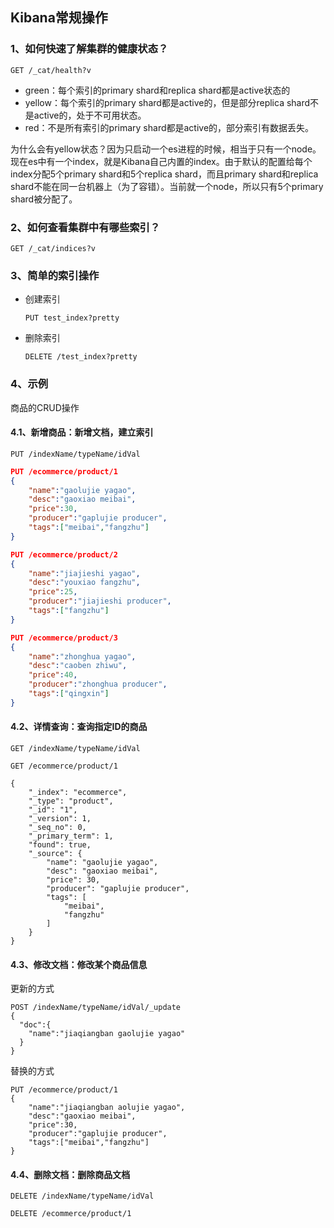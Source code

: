 ## Kibana常规操作

### 1、如何快速了解集群的健康状态？

```http
GET /_cat/health?v
```

* green：每个索引的primary shard和replica shard都是active状态的
* yellow：每个索引的primary shard都是active的，但是部分replica shard不是active的，处于不可用状态。
* red：不是所有索引的primary shard都是active的，部分索引有数据丢失。

为什么会有yellow状态？因为只启动一个es进程的时候，相当于只有一个node。现在es中有一个index，就是Kibana自己内置的index。由于默认的配置给每个index分配5个primary shard和5个replica shard，而且primary shard和replica shard不能在同一台机器上（为了容错）。当前就一个node，所以只有5个primary shard被分配了。

### 2、如何查看集群中有哪些索引？

```http
GET /_cat/indices?v
```

### 3、简单的索引操作

* 创建索引

  ```http
  PUT test_index?pretty
  ```

* 删除索引

  ```http
  DELETE /test_index?pretty
  ```

### 4、示例

商品的CRUD操作

#### 4.1、新增商品：新增文档，建立索引

```http
PUT /indexName/typeName/idVal
```

```json
PUT /ecommerce/product/1
{
	"name":"gaolujie yagao",
	"desc":"gaoxiao meibai",
	"price":30,
	"producer":"gaplujie producer",
	"tags":["meibai","fangzhu"]
}

PUT /ecommerce/product/2
{
	"name":"jiajieshi yagao",
	"desc":"youxiao fangzhu",
	"price":25,
	"producer":"jiajieshi producer",
	"tags":["fangzhu"]
}

PUT /ecommerce/product/3
{
	"name":"zhonghua yagao",
	"desc":"caoben zhiwu",
	"price":40,
	"producer":"zhonghua producer",
	"tags":["qingxin"]
}
```

#### 4.2、详情查询：查询指定ID的商品

```http
GET /indexName/typeName/idVal
```

```
GET /ecommerce/product/1

{
	"_index": "ecommerce",
	"_type": "product",
	"_id": "1",
	"_version": 1,
	"_seq_no": 0,
	"_primary_term": 1,
	"found": true,
	"_source": {
		"name": "gaolujie yagao",
		"desc": "gaoxiao meibai",
		"price": 30,
		"producer": "gaplujie producer",
		"tags": [
			"meibai",
			"fangzhu"
		]
	}
}
```

#### 4.3、修改文档：修改某个商品信息

更新的方式

```
POST /indexName/typeName/idVal/_update
{
  "doc":{
    "name":"jiaqiangban gaolujie yagao"
  }
}
```

替换的方式

```
PUT /ecommerce/product/1
{
	"name":"jiaqiangban aolujie yagao",
	"desc":"gaoxiao meibai",
	"price":30,
	"producer":"gaplujie producer",
	"tags":["meibai","fangzhu"]
}
```

#### 4.4、删除文档：删除商品文档

```
DELETE /indexName/typeName/idVal
```

```
DELETE /ecommerce/product/1
```



